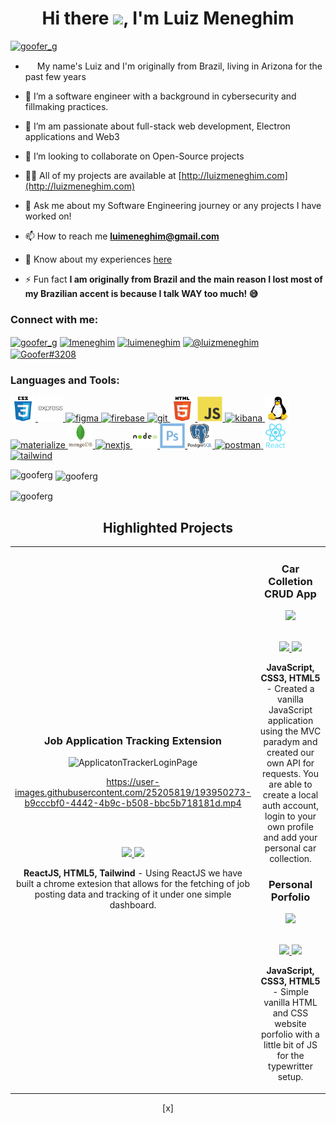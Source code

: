 <h1 align="center">Hi there <img src="https://github.com/sudnyeshtalekar/sudnyeshtalekar/blob/master/Assets/Hi.gif" width="40px">, I'm Luiz Meneghim</h1> 

<p align="left"> <a href="https://twitter.com/goofer_g" target="blank"><img src="https://img.shields.io/twitter/follow/goofer_g?logo=twitter&style=for-the-badge" alt="goofer_g" /></a> </p>

- <img src ="https://s3.amazonaws.com/pix.iemoji.com/images/emoji/apple/ios-12/256/boy-light-skin-tone.png" height= 15px width = 15px> My name's Luiz and I'm originally from Brazil, living in Arizona for the past few years
- 🔭 I’m a software engineer with a background in cybersecurity and fillmaking practices.

- 🌱 I’m am passionate about full-stack web development, Electron applications and Web3

- 👯 I’m looking to collaborate on Open-Source projects

- 👨‍💻 All of my projects are available at [http://luizmeneghim.com](http://luizmeneghim.com)

- 💬 Ask me about my Software Engineering journey or any projects I have worked on!

- 📫 How to reach me **luimeneghim@gmail.com**

- 📄 Know about my experiences [here](https://lumen-portfolio.netlify.app/images/Luiz_Meneghim_-_Software_Engineer.pdf)

- ⚡ Fun fact **I am originally from Brazil and the main reason I lost most of my Brazilian accent is because I talk WAY too much! 😅**

<h3 align="left">Connect with me:</h3>
<p align="left">
<a href="https://twitter.com/goofer_g" target="blank"><img align="center" src="https://raw.githubusercontent.com/rahuldkjain/github-profile-readme-generator/master/src/images/icons/Social/twitter.svg" alt="goofer_g" height="30" width="40" /></a>
<a href="https://linkedin.com/in/lmeneghim" target="blank"><img align="center" src="https://raw.githubusercontent.com/rahuldkjain/github-profile-readme-generator/master/src/images/icons/Social/linked-in-alt.svg" alt="lmeneghim" height="30" width="40" /></a>
<a href="https://instagram.com/luimeneghim" target="blank"><img align="center" src="https://raw.githubusercontent.com/rahuldkjain/github-profile-readme-generator/master/src/images/icons/Social/instagram.svg" alt="luimeneghim" height="30" width="40" /></a>
<a href="https://medium.com/@luizmeneghim" target="blank"><img align="center" src="https://raw.githubusercontent.com/rahuldkjain/github-profile-readme-generator/master/src/images/icons/Social/medium.svg" alt="@luizmeneghim" height="30" width="40" /></a>
<a href="https://discord.gg/Goofer#3208" target="blank"><img align="center" src="https://raw.githubusercontent.com/rahuldkjain/github-profile-readme-generator/master/src/images/icons/Social/discord.svg" alt="Goofer#3208" height="30" width="40" /></a>
</p>

<div background-color="green">
<h3 align="left">Languages and Tools:</h3>
<p align="left"> <a href="https://www.w3schools.com/css/" target="_blank" rel="noreferrer"> <img src="https://raw.githubusercontent.com/devicons/devicon/master/icons/css3/css3-original-wordmark.svg" alt="css3" width="40" height="40"/> </a> <a href="https://expressjs.com" target="_blank" rel="noreferrer"> <img src="https://raw.githubusercontent.com/devicons/devicon/master/icons/express/express-original-wordmark.svg" alt="express" width="40" height="40"/> </a> <a href="https://www.figma.com/" target="_blank" rel="noreferrer"> <img src="https://www.vectorlogo.zone/logos/figma/figma-icon.svg" alt="figma" width="40" height="40"/> </a> <a href="https://firebase.google.com/" target="_blank" rel="noreferrer"> <img src="https://www.vectorlogo.zone/logos/firebase/firebase-icon.svg" alt="firebase" width="40" height="40"/> </a> <a href="https://git-scm.com/" target="_blank" rel="noreferrer"> <img src="https://www.vectorlogo.zone/logos/git-scm/git-scm-icon.svg" alt="git" width="40" height="40"/> </a> <a href="https://www.w3.org/html/" target="_blank" rel="noreferrer"> <img src="https://raw.githubusercontent.com/devicons/devicon/master/icons/html5/html5-original-wordmark.svg" alt="html5" width="40" height="40"/> </a> <a href="https://developer.mozilla.org/en-US/docs/Web/JavaScript" target="_blank" rel="noreferrer"> <img src="https://raw.githubusercontent.com/devicons/devicon/master/icons/javascript/javascript-original.svg" alt="javascript" width="40" height="40"/> </a> <a href="https://www.elastic.co/kibana" target="_blank" rel="noreferrer"> <img src="https://www.vectorlogo.zone/logos/elasticco_kibana/elasticco_kibana-icon.svg" alt="kibana" width="40" height="40"/> </a> <a href="https://www.linux.org/" target="_blank" rel="noreferrer"> <img src="https://raw.githubusercontent.com/devicons/devicon/master/icons/linux/linux-original.svg" alt="linux" width="40" height="40"/> </a> <a href="https://materializecss.com/" target="_blank" rel="noreferrer"> <img src="https://raw.githubusercontent.com/prplx/svg-logos/5585531d45d294869c4eaab4d7cf2e9c167710a9/svg/materialize.svg" alt="materialize" width="40" height="40"/> </a> <a href="https://www.mongodb.com/" target="_blank" rel="noreferrer"> <img src="https://raw.githubusercontent.com/devicons/devicon/master/icons/mongodb/mongodb-original-wordmark.svg" alt="mongodb" width="40" height="40"/> </a> <a href="https://nextjs.org/" target="_blank" rel="noreferrer"> <img src="https://cdn.worldvectorlogo.com/logos/nextjs-2.svg" alt="nextjs" width="40" height="40"/> </a> <a href="https://nodejs.org" target="_blank" rel="noreferrer"> <img src="https://raw.githubusercontent.com/devicons/devicon/master/icons/nodejs/nodejs-original-wordmark.svg" alt="nodejs" width="40" height="40"/> </a> <a href="https://www.photoshop.com/en" target="_blank" rel="noreferrer"> <img src="https://raw.githubusercontent.com/devicons/devicon/master/icons/photoshop/photoshop-line.svg" alt="photoshop" width="40" height="40"/> </a> <a href="https://www.postgresql.org" target="_blank" rel="noreferrer"> <img src="https://raw.githubusercontent.com/devicons/devicon/master/icons/postgresql/postgresql-original-wordmark.svg" alt="postgresql" width="40" height="40"/> </a> <a href="https://postman.com" target="_blank" rel="noreferrer"> <img src="https://www.vectorlogo.zone/logos/getpostman/getpostman-icon.svg" alt="postman" width="40" height="40"/> </a> <a href="https://reactjs.org/" target="_blank" rel="noreferrer"> <img src="https://raw.githubusercontent.com/devicons/devicon/master/icons/react/react-original-wordmark.svg" alt="react" width="40" height="40"/> </a> <a href="https://tailwindcss.com/" target="_blank" rel="noreferrer"> <img src="https://www.vectorlogo.zone/logos/tailwindcss/tailwindcss-icon.svg" alt="tailwind" width="40" height="40"/> </a> </p>
</div>

 <p><img align="left" src="https://github-readme-stats.vercel.app/api/top-langs?username=gooferg&show_icons=true&locale=en&layout=compact" alt="gooferg" /></p>

<p>&nbsp;<img align="center" src="https://github-readme-stats.vercel.app/api?username=gooferg&show_icons=true&locale=en" alt="gooferg" /></p>

<p><img align="center" src="https://github-readme-streak-stats.herokuapp.com/?user=gooferg&" alt="gooferg" /></p>

<h2 align="center">Highlighted Projects </h2>
<div align="center">
<table>
<tr>
  
  <td width="50%">
<h3 align="center" color="white">Job Application Tracking Extension</h2>
<div align="center" >  
<a href='#'>
</a>
 
![ApplicatonTrackerLoginPage](https://user-images.githubusercontent.com/25205819/193950802-0f61199f-c239-49d8-b44e-d6dbe57f349b.png)

https://user-images.githubusercontent.com/25205819/193950273-b9cccbf0-4442-4b9c-b508-bbc5b718181d.mp4
  
<br>
<br>
<p>
<a href="https://github.com/GooferG/job-tracking-extension" target="_blank">
<img src="https://img.shields.io/badge/Code-black?style=for-the-badge&logo=github"/>
</a>  
<a href="https://github.com/GooferG/job-tracking-extension" target="_blank">
<img src="https://img.shields.io/badge/-website-green?style=for-the-badge&color=cb7e67"/>
</a>
</p>
<p><strong>ReactJS, HTML5, Tailwind</strong> - Using ReactJS we have built a chrome extesion that allows for the fetching of job posting data and tracking of it under one simple dashboard.</p>
</div>
 </td>
  
<td width="50%">
<h3 align="center" color="white">Car Colletion CRUD App</h2>
<div align="center" >  
<a href='#'> 
</a>
  
<img src="https://user-images.githubusercontent.com/25205819/190031106-4ca0e918-447f-4300-85db-43695f7754d1.png">
  
<br>
<br>
<p>
  <a href="https://github.com/GooferG/Car-Collection-GA" target="_blank">
  
<img src="https://img.shields.io/badge/Code-black?style=for-the-badge&logo=github"/>
    
<a href="#" target="_blank">
<img src="https://img.shields.io/badge/-website-green?style=for-the-badge&color=cb7e67"/>
</a>
</p>
<p><strong>JavaScript, CSS3, HTML5</strong> - Created a vanilla JavaScript application using the MVC paradym and created our own API for requests. You are able to create a local auth account, login to your own profile and add your personal car collection.</p>
</div>
  
  <h3 align="center" color="white">Personal Porfolio</h2>
<div align="center" >  
<a href='#'> 
</a>
  
  <img src="https://user-images.githubusercontent.com/25205819/190032218-fbb4cc22-7698-4ef2-8587-6d8d62e3ced4.png">
  
<br>
<br>
<p>
  <a href="https://github.com/GooferG/portfolio-wip" target="_blank">
  
<img src="https://img.shields.io/badge/Code-black?style=for-the-badge&logo=github"/>
    
<a href="http://luizmeneghim.com" target="_blank">
<img src="https://img.shields.io/badge/-website-green?style=for-the-badge&color=cb7e67"/>
</a>
</p>
<p><strong>JavaScript, CSS3, HTML5</strong> - Simple vanilla HTML and CSS website porfolio with a little bit of JS for the typewritter setup.</p>
</div>
</td>

<!-- <h3 align="center" color="white">Project 4</h2>
<div align="center" >  
<a href='#'>
</a>
 
//img

<br>
<br>
<p>
<a href="#" target="_blank">
<img src="https://img.shields.io/badge/Code-black?style=for-the-badge&logo=github"/>
</a>  
<a href="#" target="_blank">
<img src="https://img.shields.io/badge/-website-green?style=for-the-badge&color=cb7e67"/>
</a>
</p>
<p><strong>JavaScript, HTML5, CSS3</strong> - PlaceHolder info for app.</p>
</div> -->
</table>
[x]
